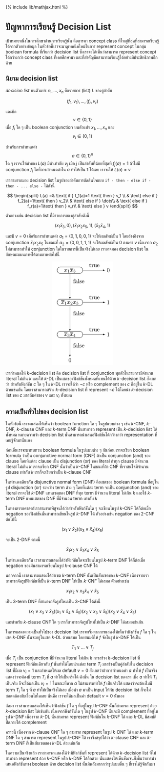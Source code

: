 {% include lib/mathjax.html %}
# ปัญหาการเรียนรู้ Decision List

เป้าหมายหนึ่งในการศึกษาด้านการเรียนรู้นั้น คือการหา concept class ที่ใหญ่ที่สุดที่สามารถเรียนรู้ได้จากตัวอย่างข้อมูล
ในหัวข้อนี้เราจะมาดูเทคนิคใหม่ในการ represent concept ในกลุ่ม boolean formula ที่เรียกว่า
decision list ซึ่งเราจะได้เห็นว่าสามารถ represent concept ได้กว้างกว่า concept class ที่เคยศึกษามา
และที่สำคัญคือสามารถเรียนรู้ได้อย่างมีประสิทธิภาพอีกด้วย

## นิยาม decision list
 _decision list_ บนตัวแปร $x_1,\dots,x_n$ คือรายการ (list) $L$ ของคู่ลำดับ

$$
(f_1,v_1),\dots,(f_r,v_r)
$$

และบิต $$v\in\{0,1\}$$
เมื่อ $f_i$ ใด ๆ เป็น boolean conjunction บนตัวแปร $x_1,\dots,x_n$ และ $$v_i\in\{0,1\}$$

สำหรับการกำหนดค่า $$a\in \{0,1\}^n$$ ใด ๆ เราจะให้ค่าของ $L(a)$ มีค่าเท่ากับ $v_j$ เมื่อ
$j$ เป็นลำดับที่น้อยที่สุดที่ $f_j(a)=1$ ถ้าไม่มี conjunction $f_i$ ใดที่การกำหนดค่าใน $a$ ทำให้เป็น 1 ได้เลย
เราจะให้ $L(a)=v$

เราสามารถมอง decision list ในรูปของลำดับการตัดสินใจแบบ `if - then - else if - then - ... else -` ได้ดังนี้

$$
\begin{split}
L(a) =& \text{ if } f_1(a)=1 \text{ then } v_1 \\
& \text{ else if } f_2(a)=1\text{ then } v_2\\
& \text{ else if } \dots\\
& \text{ else if } f_r(a)=1\text{ then } v_r\\
& \text{ else } v
\end{split}
$$

ตัวอย่างเช่น decision list ที่มีรายการของคู่ลำดับดังนี้

$$
(x_1\bar{x}_3,0),(\bar{x}_1x_2x_5, 1),(\bar{x}_3\bar{x}_4,1)
$$

และมี $v=0$ เมื่อรับการกำหนดค่า $a_1=(0,1,0,0,1)$ จะให้ผลลัพธ์เป็น 1 โดยอ้างอิงจาก conjunction
$\bar{x}_1x_2x_5$ ในขณะที่ $a_2=(0,0,1,1,1)$ จะให้ผลลัพธ์เป็น 0 ตามค่า $v$ เนื่องจาก $a_2$
ไม่สามารถทำให้ conjunction ใดในรายการนี้เป็นจริงได้เลย
เราอาจมอง decision list ในลักษณะแผนภาพได้ตามภาพต่อไปนี้

<p align="center">
<img width="200" src="https://raw.githubusercontent.com/vacharapat/Computational-Learning-Theory/master/images/dl.png">
</p>

เรากำหนดให้ $k$-decision list คือ decision list ที่ conjunction
ทุกตัวในรายการมีจำนวน literal ไม่เกิน $k$ และให้ $k$-DL เป็นเซตของฟังก์ชันทั้งหมดที่แทนได้ด้วย
$k$-decision list สังเกตว่า สำหรับฟังก์ชัน $c$ ใด ๆ ใน $k$-DL เราจะได้ว่า $\neg c$ หรือ
complement ของ $c$ ก็อยู่ใน $k$-DL ด้วยเช่นกัน โดยเราสามารถสร้าง $k$-decision list ที่ represent
$\neg c$ ได้โดยนำ $k$-decision list ของ $c$ มาสลับค่าของ $v$ และ $v_i$ ทั้งหมด

## ความเป็นทั่วไปของ decision list
ในหัวข้อนี้ เราจะแสดงให้เห็นว่า boolean function ใด ๆ ในรูปแบบต่าง ๆ เช่น $k$-CNF, $k$-DNF,
$k$-clause CNF และ $k$-term DNF นั้นสามารถ represent เป็น $k$-decision list ได้ทั้งหมด
หมายความว่า decision list นั้นสามารถนำเสนอฟังก์ชันได้กว้างกว่า representation ที่เคยรู้จักมานั่นเอง

ก่อนอื่นเราจะมาทบทวน boolean formula ในรูปแบบต่าง ๆ กันก่อน เราจะเรียก boolean formula ว่าเป็น
conjunctive normal form (CNF) ถ้าเป็น conjunction (and) ของ clause โดยที่แต่ละ clause
เป็น disjunction (or) ของ literal ถ้าทุก clause มีจำนวน literal ไม่เกิน $k$ เราจะเรียก CNF
นั้นว่าเป็น $k$-CNF ในขณะที่ถ้า CNF ที่เราสนใจมีจำนวน clause เท่ากับ $k$ เราก็จะเรียกว่าเป็น $k$-clause CNF

ในทำนองเดียวกัน disjunctive normal form (DNF) คือเซตของ boolean formula ที่อยู่ในรูป disjunction (or)
ระหว่าง term ต่าง ๆ โดยที่แต่ละ term จะเป็น conjunction (and) ของ literal เราจะใช้ $k$-DNF
แทนเซตของ DNF ที่ทุก term มีจำนวน literal ไม่เกิน $k$ และใช้ $k$-term DNF แทนเซตของ DNF
ที่มีจำนวน term เท่ากับ $k$

ในทางตรรกศาสตร์เราสามารถพิสูจนได้ว่าสำหรับฟังก์ชันใด ๆ จะเขียนในรูป $k$-CNF ได้ก็ต่อเมื่อ negation ของฟังก์ชันนั้นสามารถเขียนในรูป $k$-DNF ได้
ตัวอย่างเช่น negation ของ 2-CNF ต่อไปนี้

$$
(x_1\lor\bar{x}_2)(x_3\lor\bar{x}_4)(x_5)
$$

จะเป็น 2-DNF ตามนี้

$$
\bar{x}_1x_2\lor \bar{x}_3x_4\lor \bar{x}_5
$$

ในทำนองเดียวกัน เราสามารถแสดงได้ว่าฟังก์ชันใดจะเขียนในรูป $k$-term DNF ได้ก็ต่อเมื่อ negation ของมันสามารถเขียนในรูป
$k$-clause CNF ได้

นอกจากนี้ เราสามารถแสดงได้ว่าเซต $k$-term DNF นั้นเป็นสับเซตของ $k$-CNF เนื่องจากเราสามารถจัดรูปฟังก์ชันที่เป็น $k$-term DNF
ให้เป็น $k$-CNF ได้เสมอ ตัวอย่างเช่น

$$
x_1x_2\lor x_3\bar{x}_4\lor\bar{x}_5
$$

เป็น 3-term DNF ที่สามารถจัดรูปใหม่เป็น 3-CNF ได้ดังนี้

$$
(x_1\lor x_3\lor\bar{x}_5)(x_1\lor\bar{x}_4\lor\bar{x}_5)(x_2\lor x_3\lor\bar{x}_5)(x_2\lor\bar{x}_4\lor\bar{x}_5)
$$

และสำหรับ $k$-clause CNF ใด ๆ เราก็สามารถจัดรูปใหม่ให้เป็น $k$-DNF ได้เสมอเช่นกัน

ในการแสดงความเป็นทั่วไปของ decision list เราจะเริ่มจากการแสดงให้เห็นว่าฟังก์ชัน $f$ ใด ๆ ในเซต
$k$-DNF นั้นจะอยู่ในเซต $k$-DL ด้วยเสมอ โดยสมมติให้ $f$ จัดในรูป $k$-DNF ได้เป็น

$$
T_1\lor\dots\lor T_j
$$

เมื่อ $T_i$ เป็น conjunction ที่มีจำนวน literal ไม่เกิน $k$
การสร้าง $k$-decision list ที่ represent ฟังก์ชันเดียวกับ $f$
นั้นทำได้โดยนำแต่ละ term  $T_i$ มาสร้างเป็นคู่ลำดับใน decision list ที่มีผล $v_i=1$ และกำหนดให้ผล default $v=0$
สังเกตว่าถ้าการกำหนดค่า $a$ ทำให้ $f$ เป็นจริง แสดงว่าจะต้องมี term $T_i$ ที่ $a$ ทำให้เป็นจริงได้
ดังนั้น ใน decision list ของเรา เมื่อ $a$ ทำให้ $T_i$ เป็นจริง ก็จะได้ผลเป็น $v_i=1$ ในขณะที่หาก $a$ ไม่สามารถทำให้ $f$ เป็นจริงได้
แสดงว่าจะต้องไม่มี term $T_i$ ใด ๆ ที่ $a$ ทำให้เป็นจริงได้เลย เมื่อนำ $a$ มาเป็น input ให้กับ decision list
ก็จะไม่สอดคล้องกับเงื่อนไขใดเลย นั่นคือ เราจะได้ผลเป็นค่า default $v=0$ น่ันเอง

ถัดมา เราสามารถแสดงให้เห็นว่าฟังก์ชัน $f$ ใด ๆ ที่อยู่ในรูป $k$-CNF นั้นก็สามารถ represent ด้วย $k$-decision list ได้เช่นกัน
เนื่องจากฟังก์ชันใด ๆ ในรูป $k$-CNF นั้นจะมี complement ที่อยู่ในรูป $k$-DNF เนื่องจาก $k$-DL นั้นสามารถ represent ฟังก์ชันใน $k$-DNF ได้ และ $k$-DL มีสมบัติปิดภายใต้ complement

คราวนี้ เนื่องจาก $k$-clause CNF ใด ๆ สามารถ represent ในรูป $k$-DNF ได้ และ $k$-term DNF ใด ๆ
สามารถ represent ในรูป $k$-CNF ได้ เราจึงสรุปได้ว่า $k$-clause CNF และ $k$-term DNF ก็เป็นสับเซตของ $k$-DL ด้วยเช่นกัน

ในความเป็นจริงแล้ว เราสามารถแสดงได้ว่ามีฟังก์ชันที่ represent ได้ด้วย $k$-decision list
ที่ไม่สามารถ represent ด้วย $k$-CNF หรือ $k$-DNF ได้อีกด้วย นั่นแสดงให้เห็นชัดเจนยิ่งขึ้นว่าการนำเสนอฟังก์ชันทาง boolean ด้วย
decision list นั้นมีพลังมากกว่ารูปแบบอื่น ๆ ที่เราได้รู้จักกันมา
